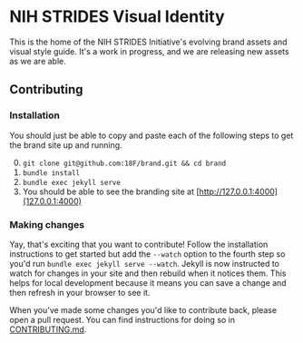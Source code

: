 # NIH STRIDES Visual Identity
This is the home of the NIH STRIDES Initiative's evolving brand assets and visual style guide. It's a work in progress, and we are releasing new assets as we are able.

## Contributing

### Installation
You should just be able to copy and paste each of the following steps to get the brand site up and running.

0. `git clone git@github.com:18F/brand.git && cd brand`
0. `bundle install`
0. `bundle exec jekyll serve`
0. You should be able to see the branding site at [http://127.0.0.1:4000](127.0.0.1:4000)

### Making changes
Yay, that's exciting that you want to contribute! Follow the installation instructions to get started but add the `--watch` option to the fourth step so you'd run `bundle exec jekyll serve --watch`. Jekyll is now instructed to watch for changes in your site and then rebuild when it notices them. This helps for local development because it means you can save a change and then refresh in your browser to see it.

When you've made some changes you'd like to contribute back, please open a pull request. You can find instructions for doing so in [CONTRIBUTING.md](CONTRIBUTING.md).
